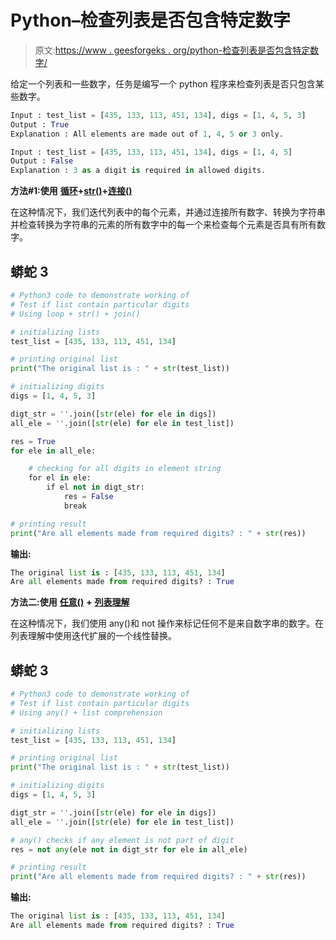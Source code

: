# Python–检查列表是否包含特定数字

> 原文:[https://www . geesforgeks . org/python-检查列表是否包含特定数字/](https://www.geeksforgeeks.org/python-check-if-list-contain-particular-digits/)

给定一个列表和一些数字，任务是编写一个 python 程序来检查列表是否只包含某些数字。

```py
Input : test_list = [435, 133, 113, 451, 134], digs = [1, 4, 5, 3]
Output : True
Explanation : All elements are made out of 1, 4, 5 or 3 only.

Input : test_list = [435, 133, 113, 451, 134], digs = [1, 4, 5]
Output : False
Explanation : 3 as a digit is required in allowed digits.
```

**方法#1:使用** [**循环**](https://www.geeksforgeeks.org/loops-in-python/)**+**[**str()**](https://www.geeksforgeeks.org/python-str-function/)**+**[**连接()**](https://www.geeksforgeeks.org/join-function-python/)

在这种情况下，我们迭代列表中的每个元素，并通过连接所有数字、转换为字符串并检查转换为字符串的元素的所有数字中的每一个来检查每个元素是否具有所有数字。

## 蟒蛇 3

```py
# Python3 code to demonstrate working of
# Test if list contain particular digits
# Using loop + str() + join()

# initializing lists
test_list = [435, 133, 113, 451, 134]

# printing original list
print("The original list is : " + str(test_list))

# initializing digits
digs = [1, 4, 5, 3]

digt_str = ''.join([str(ele) for ele in digs])
all_ele = ''.join([str(ele) for ele in test_list])

res = True
for ele in all_ele:

    # checking for all digits in element string
    for el in ele:
        if el not in digt_str:
            res = False
            break

# printing result
print("Are all elements made from required digits? : " + str(res))
```

**输出:**

```py
The original list is : [435, 133, 113, 451, 134]
Are all elements made from required digits? : True
```

**方法二:使用** [**任意()**](https://www.geeksforgeeks.org/python-any-function/) **+** [**列表理解**](https://www.geeksforgeeks.org/python-list-comprehension/)

在这种情况下，我们使用 any()和 not 操作来标记任何不是来自数字串的数字。在列表理解中使用迭代扩展的一个线性替换。

## 蟒蛇 3

```py
# Python3 code to demonstrate working of
# Test if list contain particular digits
# Using any() + list comprehension

# initializing lists
test_list = [435, 133, 113, 451, 134]

# printing original list
print("The original list is : " + str(test_list))

# initializing digits
digs = [1, 4, 5, 3]

digt_str = ''.join([str(ele) for ele in digs])
all_ele = ''.join([str(ele) for ele in test_list])

# any() checks if any element is not part of digit
res = not any(ele not in digt_str for ele in all_ele)

# printing result
print("Are all elements made from required digits? : " + str(res))
```

**输出:**

```py
The original list is : [435, 133, 113, 451, 134]
Are all elements made from required digits? : True
```
